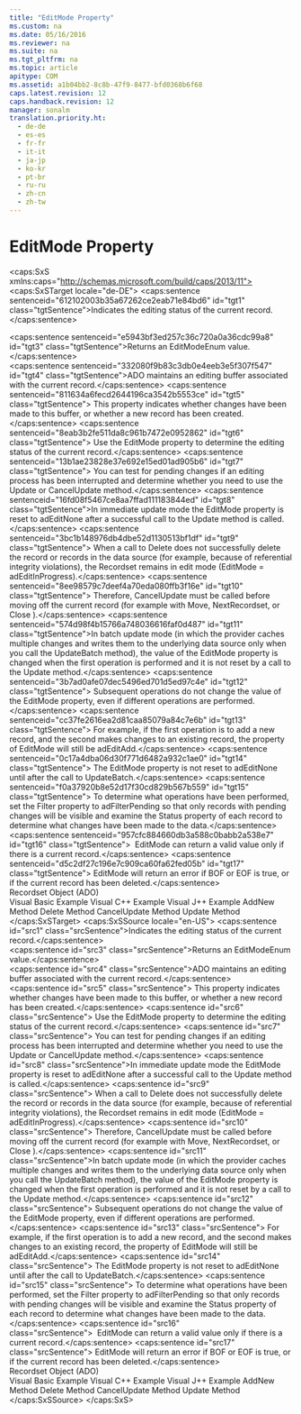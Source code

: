 ```yaml
---
title: "EditMode Property"
ms.custom: na
ms.date: 05/16/2016
ms.reviewer: na
ms.suite: na
ms.tgt_pltfrm: na
ms.topic: article
apitype: COM
ms.assetid: a1b04bb2-8c8b-47f9-8477-bfd0368b6f68
caps.latest.revision: 12
caps.handback.revision: 12
manager: sonalm
translation.priority.ht: 
  - de-de
  - es-es
  - fr-fr
  - it-it
  - ja-jp
  - ko-kr
  - pt-br
  - ru-ru
  - zh-cn
  - zh-tw
---
```

# EditMode Property
<?xml version="1.0" encoding="utf-8"?>
<caps:SxS xmlns:caps="http://schemas.microsoft.com/build/caps/2013/11">
  <caps:SxSTarget locale="de-DE">
    <developerReferenceWithoutSyntaxDocument xsi:schemaLocation="http://ddue.schemas.microsoft.com/authoring/2003/5 http://dduestorage.blob.core.windows.net/ddueschema/developer.xsd" xmlns="http://ddue.schemas.microsoft.com/authoring/2003/5" xmlns:xlink="http://www.w3.org/1999/xlink" xmlns:xsi="http://www.w3.org/2001/XMLSchema-instance">
      <introduction>
        <para>
          <caps:sentence sentenceid="612102003b35a67262ce2eab71e84bd6" id="tgt1" class="tgtSentence">Indicates the editing status of the current record.</caps:sentence>
        </para>
      </introduction>
      <section>
        <title>
          <caps:sentence sentenceid="217e604856b0d798bf936945129e8393" id="tgt2" class="tgtSentence">Return Value</caps:sentence>
        </title>
        <content>
          <para>
            <caps:sentence sentenceid="e5943bf3ed257c36c720a0a36cdc99a8" id="tgt3" class="tgtSentence">Returns an <legacyLink xlink:href="45d54b6e-db2c-4553-9fd0-528147d6da2f">EditModeEnum</legacyLink> value.</caps:sentence>
          </para>
        </content>
      </section>
      <languageReferenceRemarks>
        <content>
          <para>
            <caps:sentence sentenceid="332080f9b83c3db0e4eeb3e5f307f547" id="tgt4" class="tgtSentence">ADO maintains an editing buffer associated with the current record.</caps:sentence>
            <caps:sentence sentenceid="811634a6fecd2644196ca3542b5553ce" id="tgt5" class="tgtSentence"> This property indicates whether changes have been made to this buffer, or whether a new record has been created.</caps:sentence>
            <caps:sentence sentenceid="8eab3b2fe511da8c961b7472e0952862" id="tgt6" class="tgtSentence"> Use the <legacyBold>EditMode</legacyBold> property to determine the editing status of the current record.</caps:sentence>
            <caps:sentence sentenceid="13b1ae23828e37e692e15ed01ad905b6" id="tgt7" class="tgtSentence"> You can test for pending changes if an editing process has been interrupted and determine whether you need to use the <legacyLink xlink:href="6b2a9c31-1a7e-40db-8a53-30720d0f6cc1">Update</legacyLink> or <legacyLink xlink:href="eaa856cc-c786-462e-890c-c896261b1741">CancelUpdate</legacyLink> method.</caps:sentence>
          </para>
          <para>
            <caps:sentence sentenceid="16fd08f5467ce8aa7ffad111183844ed" id="tgt8" class="tgtSentence">In <legacyItalic>immediate update mode</legacyItalic> the <legacyBold>EditMode</legacyBold> property is reset to <legacyBold>adEditNone</legacyBold> after a successful call to the <legacyBold>Update</legacyBold> method is called.</caps:sentence>
            <caps:sentence sentenceid="3bc1b148976db4dbe52d1130513bf1df" id="tgt9" class="tgtSentence"> When a call to <legacyLink xlink:href="1eb9209c-602c-4507-b0c2-6527a599b67d">Delete</legacyLink> does not successfully delete the record or records in the data source (for example, because of referential integrity violations), the <legacyLink xlink:href="ede1415f-c3df-4cc5-a05b-2576b2b84b60">Recordset</legacyLink> remains in edit mode (<legacyBold>EditMode</legacyBold> = <legacyBold>adEditInProgress</legacyBold>).</caps:sentence>
            <caps:sentence sentenceid="8ee98579c7deef4a70eda080ffb3f16e" id="tgt10" class="tgtSentence"> Therefore, <legacyBold>CancelUpdate</legacyBold> must be called before moving off the current record (for example with <legacyLink xlink:href="13fe9381-d00b-4f4a-9162-83c3f21b3837">Move</legacyLink>, <legacyLink xlink:href="ab1fa449-a695-4987-b1ee-bc68f89418dd">NextRecordset</legacyLink>, or <legacyLink xlink:href="3cdf27d1-a180-4cff-8e42-95dec5fb1b55">Close</legacyLink> ).</caps:sentence>
          </para>
          <para>
            <caps:sentence sentenceid="574d98f4b15766a748036616faf0d487" id="tgt11" class="tgtSentence">In <legacyItalic>batch update mode</legacyItalic> (in which the provider caches multiple changes and writes them to the underlying data source only when you call the <legacyLink xlink:href="23f9314c-b027-4a51-aeae-50caa2977740">UpdateBatch</legacyLink> method), the value of the <legacyBold>EditMode</legacyBold> property is changed when the first operation is performed and it is not reset by a call to the <legacyBold>Update</legacyBold> method.</caps:sentence>
            <caps:sentence sentenceid="3b7ad0afe07dec5496ed701d5ed97c4e" id="tgt12" class="tgtSentence"> Subsequent operations do not change the value of the <legacyBold>EditMode</legacyBold> property, even if different operations are performed.</caps:sentence>
            <caps:sentence sentenceid="cc37fe2616ea2d81caa85079a84c7e6b" id="tgt13" class="tgtSentence"> For example, if the first operation is to add a new record, and the second makes changes to an existing record, the property of <legacyBold>EditMode</legacyBold> will still be <legacyBold>adEditAdd</legacyBold>.</caps:sentence>
            <caps:sentence sentenceid="0c17a4dba06d30f771d6482a932c1ae0" id="tgt14" class="tgtSentence"> The <legacyBold>EditMode</legacyBold> property is not reset to <legacyBold>adEditNone</legacyBold> until after the call to <legacyBold>UpdateBatch</legacyBold>.</caps:sentence>
            <caps:sentence sentenceid="f0a37920b8e52d17f30cd829b567b559" id="tgt15" class="tgtSentence"> To determine what operations have been performed, set the <legacyLink xlink:href="80263a7a-5d21-45d1-84fc-34b7a9be4c22">Filter</legacyLink> property to <legacyLink xlink:href="b22e725e-84bd-4286-a070-290c278c3783">adFilterPending</legacyLink> so that only records with pending changes will be visible and examine the <legacyLink xlink:href="41d70d89-880f-4850-9d17-19d9790cc8eb">Status</legacyLink> property of each record to determine what changes have been made to the data.</caps:sentence>
          </para>
          <alert class="note">
            <para>
              <caps:sentence sentenceid="957cfc884660db3a588c0babb2a538e7" id="tgt16" class="tgtSentence">  <legacyBold>EditMode</legacyBold> can return a valid value only if there is a current record.</caps:sentence>
              <caps:sentence sentenceid="d5c2df27c196e7c909ca60fa62fed05b" id="tgt17" class="tgtSentence">
                <legacyBold>EditMode</legacyBold> will return an error if <legacyLink xlink:href="36c31ab2-f3b6-4281-89b6-db7e04e38fd2">BOF or EOF</legacyLink> is true, or if the current record has been deleted.</caps:sentence>
            </para>
          </alert>
        </content>
      </languageReferenceRemarks>
      <section>
        <title>
          <caps:sentence sentenceid="2f342d3be839cc5b67ae0de7d404b8e6" id="tgt18" class="tgtSentence">Applies To</caps:sentence>
        </title>
        <content>
          <para>
            <link xlink:href="ede1415f-c3df-4cc5-a05b-2576b2b84b60">Recordset Object (ADO)</link>
          </para>
        </content>
      </section>
      <relatedTopics>
        <link xlink:href="2cb4a304-f40a-4897-8b93-82c2d8e93500">Visual Basic Example</link>
        <link xlink:href="b2a80e44-03d8-426e-81b6-dd9dfc30e181">Visual C++ Example</link>
        <link xlink:href="c222016e-415d-485e-86c5-e29feac4297a">Visual J++ Example</link>
        <link xlink:href="a9f54be9-5763-45d0-a6eb-09981b03bc08">AddNew Method</link>
        <link xlink:href="1eb9209c-602c-4507-b0c2-6527a599b67d">Delete Method</link>
        <link xlink:href="eaa856cc-c786-462e-890c-c896261b1741">CancelUpdate Method</link>
        <link xlink:href="6b2a9c31-1a7e-40db-8a53-30720d0f6cc1">Update Method</link>
      </relatedTopics>
    </developerReferenceWithoutSyntaxDocument>
  </caps:SxSTarget>
  <caps:SxSSource locale="en-US">
    <developerReferenceWithoutSyntaxDocument xsi:schemaLocation="http://ddue.schemas.microsoft.com/authoring/2003/5 http://dduestorage.blob.core.windows.net/ddueschema/developer.xsd" xmlns="http://ddue.schemas.microsoft.com/authoring/2003/5" xmlns:xlink="http://www.w3.org/1999/xlink" xmlns:xsi="http://www.w3.org/2001/XMLSchema-instance">
      <introduction>
        <para>
          <caps:sentence id="src1" class="srcSentence">Indicates the editing status of the current record.</caps:sentence>
        </para>
      </introduction>
      <section>
        <title>
          <caps:sentence id="src2" class="srcSentence">Return Value</caps:sentence>
        </title>
        <content>
          <para>
            <caps:sentence id="src3" class="srcSentence">Returns an <legacyLink xlink:href="45d54b6e-db2c-4553-9fd0-528147d6da2f">EditModeEnum</legacyLink> value.</caps:sentence>
          </para>
        </content>
      </section>
      <languageReferenceRemarks>
        <content>
          <para>
            <caps:sentence id="src4" class="srcSentence">ADO maintains an editing buffer associated with the current record.</caps:sentence>
            <caps:sentence id="src5" class="srcSentence"> This property indicates whether changes have been made to this buffer, or whether a new record has been created.</caps:sentence>
            <caps:sentence id="src6" class="srcSentence"> Use the <legacyBold>EditMode</legacyBold> property to determine the editing status of the current record.</caps:sentence>
            <caps:sentence id="src7" class="srcSentence"> You can test for pending changes if an editing process has been interrupted and determine whether you need to use the <legacyLink xlink:href="6b2a9c31-1a7e-40db-8a53-30720d0f6cc1">Update</legacyLink> or <legacyLink xlink:href="eaa856cc-c786-462e-890c-c896261b1741">CancelUpdate</legacyLink> method.</caps:sentence>
          </para>
          <para>
            <caps:sentence id="src8" class="srcSentence">In <legacyItalic>immediate update mode</legacyItalic> the <legacyBold>EditMode</legacyBold> property is reset to <legacyBold>adEditNone</legacyBold> after a successful call to the <legacyBold>Update</legacyBold> method is called.</caps:sentence>
            <caps:sentence id="src9" class="srcSentence"> When a call to <legacyLink xlink:href="1eb9209c-602c-4507-b0c2-6527a599b67d">Delete</legacyLink> does not successfully delete the record or records in the data source (for example, because of referential integrity violations), the <legacyLink xlink:href="ede1415f-c3df-4cc5-a05b-2576b2b84b60">Recordset</legacyLink> remains in edit mode (<legacyBold>EditMode</legacyBold> = <legacyBold>adEditInProgress</legacyBold>).</caps:sentence>
            <caps:sentence id="src10" class="srcSentence"> Therefore, <legacyBold>CancelUpdate</legacyBold> must be called before moving off the current record (for example with <legacyLink xlink:href="13fe9381-d00b-4f4a-9162-83c3f21b3837">Move</legacyLink>, <legacyLink xlink:href="ab1fa449-a695-4987-b1ee-bc68f89418dd">NextRecordset</legacyLink>, or <legacyLink xlink:href="3cdf27d1-a180-4cff-8e42-95dec5fb1b55">Close</legacyLink> ).</caps:sentence>
          </para>
          <para>
            <caps:sentence id="src11" class="srcSentence">In <legacyItalic>batch update mode</legacyItalic> (in which the provider caches multiple changes and writes them to the underlying data source only when you call the <legacyLink xlink:href="23f9314c-b027-4a51-aeae-50caa2977740">UpdateBatch</legacyLink> method), the value of the <legacyBold>EditMode</legacyBold> property is changed when the first operation is performed and it is not reset by a call to the <legacyBold>Update</legacyBold> method.</caps:sentence>
            <caps:sentence id="src12" class="srcSentence"> Subsequent operations do not change the value of the <legacyBold>EditMode</legacyBold> property, even if different operations are performed.</caps:sentence>
            <caps:sentence id="src13" class="srcSentence"> For example, if the first operation is to add a new record, and the second makes changes to an existing record, the property of <legacyBold>EditMode</legacyBold> will still be <legacyBold>adEditAdd</legacyBold>.</caps:sentence>
            <caps:sentence id="src14" class="srcSentence"> The <legacyBold>EditMode</legacyBold> property is not reset to <legacyBold>adEditNone</legacyBold> until after the call to <legacyBold>UpdateBatch</legacyBold>.</caps:sentence>
            <caps:sentence id="src15" class="srcSentence"> To determine what operations have been performed, set the <legacyLink xlink:href="80263a7a-5d21-45d1-84fc-34b7a9be4c22">Filter</legacyLink> property to <legacyLink xlink:href="b22e725e-84bd-4286-a070-290c278c3783">adFilterPending</legacyLink> so that only records with pending changes will be visible and examine the <legacyLink xlink:href="41d70d89-880f-4850-9d17-19d9790cc8eb">Status</legacyLink> property of each record to determine what changes have been made to the data.</caps:sentence>
          </para>
          <alert class="note">
            <para>
              <caps:sentence id="src16" class="srcSentence">  <legacyBold>EditMode</legacyBold> can return a valid value only if there is a current record.</caps:sentence>
              <caps:sentence id="src17" class="srcSentence">
                <legacyBold>EditMode</legacyBold> will return an error if <legacyLink xlink:href="36c31ab2-f3b6-4281-89b6-db7e04e38fd2">BOF or EOF</legacyLink> is true, or if the current record has been deleted.</caps:sentence>
            </para>
          </alert>
        </content>
      </languageReferenceRemarks>
      <section>
        <title>
          <caps:sentence id="src18" class="srcSentence">Applies To</caps:sentence>
        </title>
        <content>
          <para>
            <link xlink:href="ede1415f-c3df-4cc5-a05b-2576b2b84b60">Recordset Object (ADO)</link>
          </para>
        </content>
      </section>
      <relatedTopics>
        <link xlink:href="2cb4a304-f40a-4897-8b93-82c2d8e93500">Visual Basic Example</link>
        <link xlink:href="b2a80e44-03d8-426e-81b6-dd9dfc30e181">Visual C++ Example</link>
        <link xlink:href="c222016e-415d-485e-86c5-e29feac4297a">Visual J++ Example</link>
        <link xlink:href="a9f54be9-5763-45d0-a6eb-09981b03bc08">AddNew Method</link>
        <link xlink:href="1eb9209c-602c-4507-b0c2-6527a599b67d">Delete Method</link>
        <link xlink:href="eaa856cc-c786-462e-890c-c896261b1741">CancelUpdate Method</link>
        <link xlink:href="6b2a9c31-1a7e-40db-8a53-30720d0f6cc1">Update Method</link>
      </relatedTopics>
    </developerReferenceWithoutSyntaxDocument>
  </caps:SxSSource>
</caps:SxS>